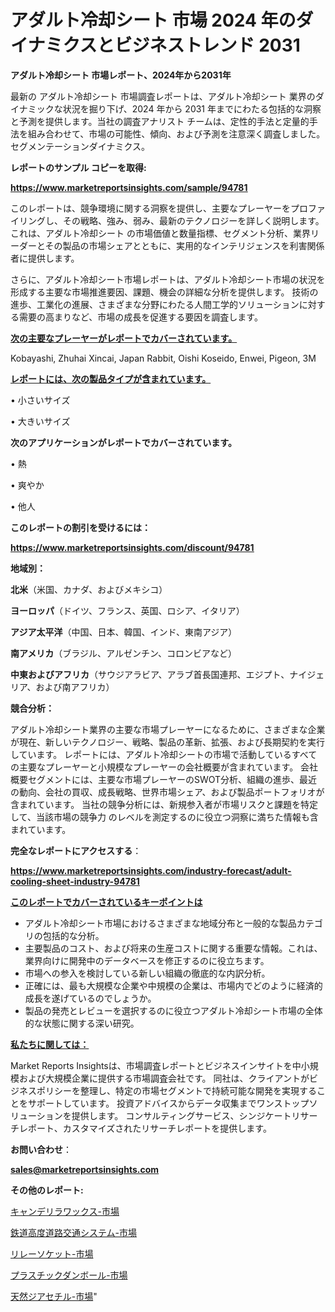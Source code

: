 # アダルト冷却シート 市場 2024 年のダイナミクスとビジネストレンド 2031

<strong>アダルト冷却シート 市場レポート、2024年から2031年</strong>

最新の アダルト冷却シート 市場調査レポートは、アダルト冷却シート 業界のダイナミックな状況を掘り下げ、2024 年から 2031 年までにわたる包括的な洞察と予測を提供します。当社の調査アナリスト チームは、定性的手法と定量的手法を組み合わせて、市場の可能性、傾向、および予測を注意深く調査しました。 セグメンテーションダイナミクス。



<strong>レポートのサンプル コピーを取得:</strong> <a href=https://www.marketreportsinsights.com/sample/94781>

<strong><u>https://www.marketreportsinsights.com/sample/94781</u></strong></a>

このレポートは、競争環境に関する洞察を提供し、主要なプレーヤーをプロファイリングし、その戦略、強み、弱み、最新のテクノロジーを詳しく説明します。 これは、アダルト冷却シート の市場価値と数量指標、セグメント分析、業界リーダーとその製品の市場シェアとともに、実用的なインテリジェンスを利害関係者に提供します。

さらに、アダルト冷却シート市場レポートは、アダルト冷却シート市場の状況を形成する主要な市場推進要因、課題、機会の詳細な分析を提供します。 技術の進歩、工業化の進展、さまざまな分野にわたる人間工学的ソリューションに対する需要の高まりなど、市場の成長を促進する要因を調査します。



<strong><u>次の主要なプレーヤーがレポートでカバーされています。</u></strong>

Kobayashi, Zhuhai Xincai, Japan Rabbit, Oishi Koseido, Enwei, Pigeon, 3M



<strong><u><b>レポートには、次の製品タイプが含まれています。</b></u></strong>

• 小さいサイズ

• 大きいサイズ



<strong><b>次のアプリケーションがレポートでカバーされています。</b></strong>

• 熱

• 爽やか

• 他人



<strong><b>このレポートの割引を受けるには：</b></strong><a href=https://www.marketreportsinsights.com/discount/94781>

<strong><u>https://www.marketreportsinsights.com/discount/94781</u></strong></a>



<strong>地域別：</strong>



<strong>北米</strong>（米国、カナダ、およびメキシコ）



<strong>ヨーロッパ</strong>（ドイツ、フランス、英国、ロシア、イタリア）



<strong>アジア太平洋</strong>（中国、日本、韓国、インド、東南アジア）



<strong>南アメリカ</strong>（ブラジル、アルゼンチン、コロンビアなど）



<strong>中東およびアフリカ</strong>（サウジアラビア、アラブ首長国連邦、エジプト、ナイジェリア、および南アフリカ）



<strong>競合分析：</strong>

アダルト冷却シート業界の主要な市場プレーヤーになるために、さまざまな企業が現在、新しいテクノロジー、戦略、製品の革新、拡張、および長期契約を実行しています。 レポートには、アダルト冷却シートの市場で活動しているすべての主要なプレーヤーと小規模なプレーヤーの会社概要が含まれています。 会社概要セグメントには、主要な市場プレーヤーのSWOT分析、組織の進歩、最近の動向、会社の買収、成長戦略、世界市場シェア、および製品ポートフォリオが含まれています。 当社の競争分析には、新規参入者が市場リスクと課題を特定して、当該市場の競争力 のレベルを測定するのに役立つ洞察に満ちた情報も含まれています。



<strong>完全なレポートにアクセスする</strong>：

<a href=https://www.marketreportsinsights.com/industry-forecast/adult-cooling-sheet-industry-94781>

<strong><u>https://www.marketreportsinsights.com/industry-forecast/adult-cooling-sheet-industry-94781</u></strong></a>



<strong><u><b>このレポートでカバーされているキーポイントは</b></u></strong>
<ul>
  <li>アダルト冷却シート市場におけるさまざまな地域分布と一般的な製品カテゴリの包括的な分析。</li>
  <li>主要製品のコスト、および将来の生産コストに関する重要な情報。これは、業界向けに開発中のデータベースを修正するのに役立ちます。</li>
  <li>市場への参入を検討している新しい組織の徹底的な内訳分析。</li>
  <li>正確には、最も大規模な企業や中規模の企業は、市場内でどのように経済的成長を遂げているのでしょうか。</li>
  <li>製品の発売とレビューを選択するのに役立つアダルト冷却シート市場の全体的な状態に関する深い研究。</li>
</ul>


<strong><u><b>私たちに関しては：</b></u></strong>

Market Reports Insightsは、市場調査レポートとビジネスインサイトを中小規模および大規模企業に提供する市場調査会社です。 同社は、クライアントがビジネスポリシーを整理し、特定の市場セグメントで持続可能な開発を実現することをサポートしています。 投資アドバイスからデータ収集までワンストップソリューションを提供します。 コンサルティングサービス、シンジケートリサーチレポート、カスタマイズされたリサーチレポートを提供します。



<strong><b>お問い合わせ</b></strong>：

<a href=mailto:sales@marketreportsinsights.com>

<strong><u>sales@marketreportsinsights.com</u></strong></a>



<strong>その他のレポート:</strong>

<a href=https://www.linkedin.com/pulse/キャンデリラワックス-市場-2023-年のダイナミクスとビジネストレンド-gevmf/>キャンデリラワックス-市場</a>

<a href=https://www.linkedin.com/pulse/鉄道高度道路交通システム-市場-2023-新興市場-将来の動向と市場需要-3p0jf/>鉄道高度道路交通システム-市場</a>

<a href=https://www.linkedin.com/pulse/リレーソケット-市場-2023-swot-分析と成長率-2030-pr-news-hub-fok9f/>リレーソケット-市場</a>

<a href=https://www.linkedin.com/pulse/プラスチックダンボール-市場-2023-最新の-cagr-および成長分析-2030-q2kmf/>プラスチックダンボール-市場</a>

<a href=https://www.linkedin.com/pulse/天然ジアセチル-市場-2023-推進要因と成長機会-2030-pr-news-hub-qlrzc/>天然ジアセチル-市場</a>"
